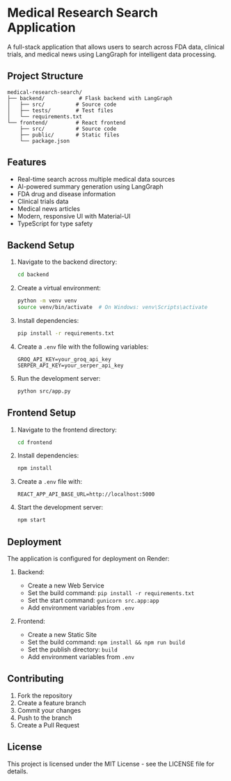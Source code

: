 # Medical Research Search Application

A full-stack application that allows users to search across FDA data, clinical trials, and medical news using LangGraph for intelligent data processing.

## Project Structure

```
medical-research-search/
├── backend/           # Flask backend with LangGraph
│   ├── src/          # Source code
│   ├── tests/        # Test files
│   └── requirements.txt
└── frontend/         # React frontend
    ├── src/          # Source code
    ├── public/       # Static files
    └── package.json
```

## Features

- Real-time search across multiple medical data sources
- AI-powered summary generation using LangGraph
- FDA drug and disease information
- Clinical trials data
- Medical news articles
- Modern, responsive UI with Material-UI
- TypeScript for type safety

## Backend Setup

1. Navigate to the backend directory:
   ```bash
   cd backend
   ```

2. Create a virtual environment:
   ```bash
   python -m venv venv
   source venv/bin/activate  # On Windows: venv\Scripts\activate
   ```

3. Install dependencies:
   ```bash
   pip install -r requirements.txt
   ```

4. Create a `.env` file with the following variables:
   ```
   GROQ_API_KEY=your_groq_api_key
   SERPER_API_KEY=your_serper_api_key
   ```

5. Run the development server:
   ```bash
   python src/app.py
   ```

## Frontend Setup

1. Navigate to the frontend directory:
   ```bash
   cd frontend
   ```

2. Install dependencies:
   ```bash
   npm install
   ```

3. Create a `.env` file with:
   ```
   REACT_APP_API_BASE_URL=http://localhost:5000
   ```

4. Start the development server:
   ```bash
   npm start
   ```

## Deployment

The application is configured for deployment on Render:

1. Backend:
   - Create a new Web Service
   - Set the build command: `pip install -r requirements.txt`
   - Set the start command: `gunicorn src.app:app`
   - Add environment variables from `.env`

2. Frontend:
   - Create a new Static Site
   - Set the build command: `npm install && npm run build`
   - Set the publish directory: `build`
   - Add environment variables from `.env`

## Contributing

1. Fork the repository
2. Create a feature branch
3. Commit your changes
4. Push to the branch
5. Create a Pull Request

## License

This project is licensed under the MIT License - see the LICENSE file for details. 
